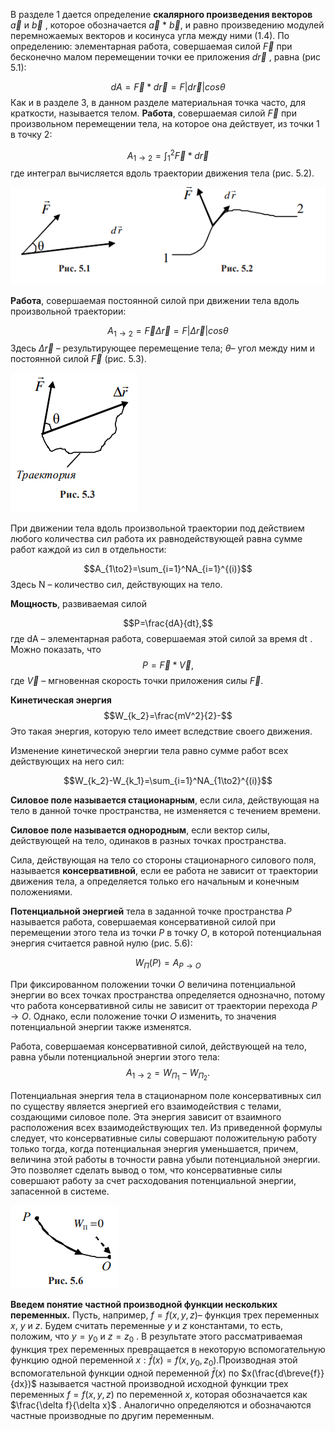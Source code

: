 В разделе 1 дается определение **скалярного произведения векторов** $\vec{a}$ и $\vec{b}$ , которое обозначается $\vec{a}$ $*$ $\vec{b}$, и равно произведению модулей перемножаемых векторов и косинуса угла между ними (1.4). По определению: элементарная работа, совершаемая силой $\vec{F}$ при бесконечно малом перемещении точки ее приложения $d\vec{r}$ , равна (рис 5.1):


$$dA=\vec{F}*d\vec{r}=F|d\vec{r}|cos\theta $$
Как и в разделе 3, в данном разделе материальная точка часто, для краткости, называется телом.
**Работа**, совершаемая силой $\vec{F}$ при произвольном перемещении тела, на которое она действует, из точки 1 в точку 2:


$$A_{1 \to 2}=\int_1^2 \vec{F}*d\vec{r}$$
где интеграл вычисляется вдоль траектории движения тела (рис. 5.2).


![](./img/Pasted%20image%2020240415144745.png)


**Работа**, совершаемая постоянной силой при движении тела вдоль произвольной траектории:

$$A_{1\to2}=\vec{F}\Delta\vec{r}=F|\Delta\vec{r}|cos\theta $$  Здесь  $\Delta\vec{r}$ – результирующее перемещение тела; $\theta$– угол между ним и постоянной силой $\vec{F}$ (рис. 5.3). 



![](./img/Pasted%20image%2020240415211847.png)


При движении тела вдоль произвольной траектории под действием любого количества сил работа их равнодействующей равна сумме работ каждой из сил в отдельности:


$$A_{1\to2}=\sum_{i=1}^NA_{i=1}^{(i)}$$
Здесь N – количество сил, действующих на тело. 


**Мощность**, развиваемая силой


$$P=\frac{dA}{dt},$$
где dA – элементарная работа, совершаемая этой силой за время dt .
Можно показать, что 
$$P=\vec{F}*\vec{V},$$где $\vec{V}$ – мгновенная скорость точки приложения силы $\vec{F}$.


**Кинетическая энергия** 
$$W_{k_2}=\frac{mV^2}{2}-$$
Это такая энергия, которую тело имеет вследствие своего движения.


Изменение кинетической энергии тела равно сумме работ всех действующих на него сил: 

$$W_{k_2}-W_{k_1}=\sum_{i=1}^NA_{1\to2}^{(i)}$$

**Силовое поле называется стационарным**, если сила, действующая на тело в данной точке пространства, не изменяется с течением времени. 

**Силовое поле называется однородным**, если вектор силы, действующей на тело, одинаков в разных точках пространства. 

Сила, действующая на тело со стороны стационарного силового поля, называется **консервативной**, если ее работа не зависит от траектории движения тела, а определяется только его начальным и конечным положениями. 


**Потенциальной энергией** тела в заданной точке пространства $P$ называется работа, совершаемая консервативной силой при перемещении этого тела из точки $P$ в точку $O$, в которой потенциальная энергия считается равной нулю (рис. 5.6):


$$W_П(P)=A_{P\to O}$$


При фиксированном положении точки $O$ величина потенциальной энергии во всех точках пространства определяется однозначно, потому что работа консервативной силы не зависит от траектории перехода $P\to O$. Однако, если положение точки $O$ изменить, то значения потенциальной энергии также изменятся. 


Работа, совершаемая консервативной силой, действующей на тело, равна убыли потенциальной энергии этого тела:
$$A_{1\to2}=W_{П_1}-W_{П_2}.$$

Потенциальная энергия тела в стационарном поле консервативных сил по существу является энергией его взаимодействия с телами, создающими силовое поле. Эта энергия зависит от взаимного расположения всех взаимодействующих тел. Из приведенной формулы следует, что консервативные силы совершают положительную работу только тогда, когда потенциальная энергия уменьшается, причем, величина этой работы в точности равна убыли потенциальной энергии. Это позволяет сделать вывод о том, что консервативные силы совершают работу за счет расходования потенциальной энергии, запасенной в системе.



![](./img/Pasted%20image%2020240415214827.png)



**Введем понятие частной производной функции нескольких переменных.** Пусть, например,   $f=f(x,y,z)$– функция трех переменных $x$, $y$ и $z$. Будем считать переменные $y$ и $z$ константами, то есть, положим, что $y=y_0$ и $z=z_0$ . В результате этого рассматриваемая функция трех переменных превращается в некоторую вспомогательную функцию одной переменной $x:\bar{f}(x)=f(x,y_0,z_0)$.Производная этой вспомогательной функции одной переменной $\bar{f}(x)$ по $x(\frac{d\breve{f}}{dx})$ называется частной производной исходной функции трех переменных $f=f(x,y,z)$ по переменной $x$, которая обозначается как $\frac{\delta f}{\delta x}$ . Аналогично определяются и обозначаются частные производные по другим переменным.